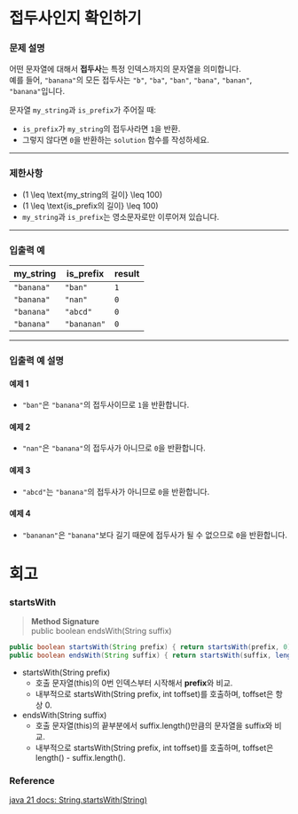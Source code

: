 # 접두사인지 확인하기

### 문제 설명
어떤 문자열에 대해서 **접두사**는 특정 인덱스까지의 문자열을 의미합니다.  
예를 들어, `"banana"`의 모든 접두사는 `"b"`, `"ba"`, `"ban"`, `"bana"`, `"banan"`, `"banana"`입니다.

문자열 `my_string`과 `is_prefix`가 주어질 때:
- `is_prefix`가 `my_string`의 접두사라면 `1`을 반환.
- 그렇지 않다면 `0`을 반환하는 `solution` 함수를 작성하세요.

---

### 제한사항
- \(1 \leq \text{my_string의 길이} \leq 100\)
- \(1 \leq \text{is_prefix의 길이} \leq 100\)
- `my_string`과 `is_prefix`는 영소문자로만 이루어져 있습니다.

---

### 입출력 예

| my_string  | is_prefix   | result |
|------------|-------------|--------|
| `"banana"` | `"ban"`     | `1`    |
| `"banana"` | `"nan"`     | `0`    |
| `"banana"` | `"abcd"`    | `0`    |
| `"banana"` | `"bananan"` | `0`    |

---

### 입출력 예 설명

#### 예제 1
- `"ban"`은 `"banana"`의 접두사이므로 `1`을 반환합니다.

#### 예제 2
- `"nan"`은 `"banana"`의 접두사가 아니므로 `0`을 반환합니다.

#### 예제 3
- `"abcd"`는 `"banana"`의 접두사가 아니므로 `0`을 반환합니다.

#### 예제 4
- `"bananan"`은 `"banana"`보다 길기 때문에 접두사가 될 수 없으므로 `0`을 반환합니다.
# 회고
### startsWith
> **Method Signature**  
> public boolean endsWith(String suffix)
```java
public boolean startsWith(String prefix) { return startsWith(prefix, 0); }
public boolean endsWith(String suffix) { return startsWith(suffix, length() - suffix.length()); }
```
- startsWith(String prefix)
  - 호출 문자열(this)의 0번 인덱스부터 시작해서 **prefix**와 비교.
  - 내부적으로 startsWith(String prefix, int toffset)를 호출하며, toffset은 항상 0.
- endsWith(String suffix)
  - 호출 문자열(this)의 끝부분에서 suffix.length()만큼의 문자열을 suffix와 비교.
  - 내부적으로 startsWith(String prefix, int toffset)를 호출하며, toffset은 length() - suffix.length().
### Reference
[java 21 docs: String.startsWith(String)](https://docs.oracle.com/en/java/javase/21/docs/api/java.base/java/lang/String.html#startsWith(java.lang.String))